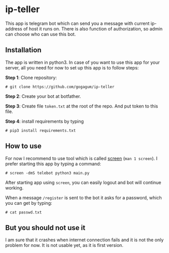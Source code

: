 # ip-teller
 
This app is telegram bot which can send you a message with current ip-address of
 host it runs on. There is also function of authorization, so admin can choose
 who can use this bot.

## Installation

The app is written in python3. In case of you want to use this app for your
 server, all you need for now to set up this app is to follow steps:

**Step 1**: Clone repository:

```
# git clone https://github.com/gogagum/ip-teller
```
**Step 2**: Create your bot at botfather.

**Step 3**: Create file `token.txt` at the root of the repo. And put token
 to this file.

**Step 4**: install requirements by typing

```
# pip3 install requirements.txt
```

## How to use

For now I recommend to use tool which is called 
 [screen](https://linux.die.net/man/1/screen) (`man 1 screen`). I prefer
 starting this app by typing a command:


```
# screen -dmS telebot python3 main.py
```

After starting app using `screen`, you can easily logout and bot will
 continue working.

When a message `/register` is sent to the bot it asks for a password,
 which you can get by typing:
```
# cat passwd.txt
```

## But you should not use it

I am sure that it crashes when internet connection fails and it is not
 the only problem for now. It is not usable yet, as it is first version.